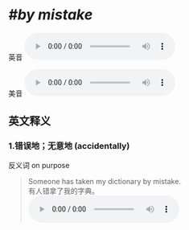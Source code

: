 # ***\#by mistake*** 
英音
<audio src="./media/by mistake1_AAC.aac" controls="controls"></audio>

美音
<audio src="./media/by mistake2_AAC.aac" controls="controls"></audio>



  

英文释义
---
### 1.**错误地；无意地 (accidentally)**  
反义词 on purpose 

 > Someone has taken my dictionary by mistake.  
 > 有人错拿了我的字典。    
<audio src="./media/mistake-1.aac" controls="controls"></audio>


